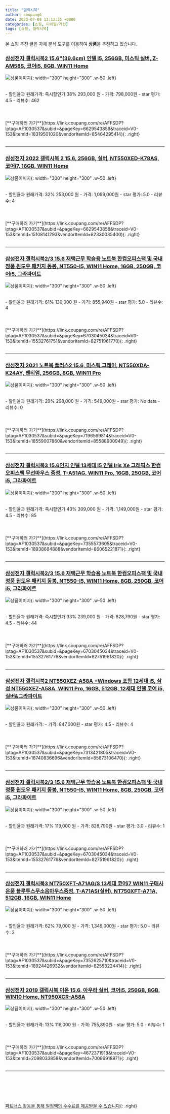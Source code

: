 ```yaml
---
title: "갤럭시북"
author: coupang6
date: 2023-07-08 13:13:25 +0800
categories: [쇼핑, 디이털/가전]
tags: [쇼핑, 갤럭시북]
---
```


본 쇼핑 추천 글은 자체 분석 도구를 이용하여 [**상품**](https://link.coupang.com/a/bao1ui)을 추천하고 있습니다.

### [삼성전자 갤럭시북2 15.6"(39.6cm) 인텔 I5, 256GB, 미스틱 실버, Z-AM58S, 코어i5, 8GB, WIN11 Home](https://link.coupang.com/re/AFFSDP?lptag=AF1030537&subid=&pageKey=6629543858&traceid=V0-153&itemId=18319501020&vendorItemId=85464295414)

![상품이미지](https://thumbnail9.coupangcdn.com/thumbnails/remote/230x230ex/image/vendor_inventory/04a3/3918c949597a947ec8452a348732f2256eead0862872b091d67e6a6bd375.jpg){: width="300" height="300" .w-50 .left}


<br>
- 할인율과 원래가격: 즉시할인가 38%  293,000   원
- 가격: 798,000원
- star 평가: 4.5
- 리뷰수: 462
<br>
<br>
<br>
<br>
[**구매하러 가기**](https://link.coupang.com/re/AFFSDP?lptag=AF1030537&subid=&pageKey=6629543858&traceid=V0-153&itemId=18319501020&vendorItemId=85464295414){: .right}
<br>
<br>

---

### [삼성전자 2022 갤럭시북 2 15.6, 256GB, 실버, NT550XED-K78AS, 코어i7, 16GB, WIN11 Home](https://link.coupang.com/re/AFFSDP?lptag=AF1030537&subid=&pageKey=6629543858&traceid=V0-153&itemId=15108141293&vendorItemId=82330035400)

![상품이미지](https://thumbnail8.coupangcdn.com/thumbnails/remote/230x230ex/image/retail/images/285331206197884-b8da8a9a-c9ea-419e-a954-a5e306dbb666.jpg){: width="300" height="300" .w-50 .left}


<br>
- 할인율과 원래가격: 32%  253,000   원
- 가격: 1,099,000원
- star 평가: 5.0
- 리뷰수: 4
<br>
<br>
<br>
<br>
[**구매하러 가기**](https://link.coupang.com/re/AFFSDP?lptag=AF1030537&subid=&pageKey=6629543858&traceid=V0-153&itemId=15108141293&vendorItemId=82330035400){: .right}
<br>
<br>

---

### [삼성전자 갤럭시북2/3 15.6 재택근무 학습용 노트북 한컴오피스팩 및 국내 정품 윈도우 패키지 동봉, NT550-I5, WIN11 Home, 16GB, 250GB, 코어i5, 그라파이트](https://link.coupang.com/re/AFFSDP?lptag=AF1030537&subid=&pageKey=6703045034&traceid=V0-153&itemId=15532761751&vendorItemId=82751961770)

![상품이미지](https://thumbnail9.coupangcdn.com/thumbnails/remote/230x230ex/image/vendor_inventory/5d26/717fe8bc7f7b49270676df2049d696a6b696b11c35a4c799b1b736c7873b.jpg){: width="300" height="300" .w-50 .left}


<br>
- 할인율과 원래가격: 61%  130,000   원
- 가격: 855,940원
- star 평가: 5.0
- 리뷰수: 4
<br>
<br>
<br>
<br>
[**구매하러 가기**](https://link.coupang.com/re/AFFSDP?lptag=AF1030537&subid=&pageKey=6703045034&traceid=V0-153&itemId=15532761751&vendorItemId=82751961770){: .right}
<br>
<br>

---

### [삼성전자 2021 노트북 플러스2 15.6, 미스틱 그레이, NT550XDA-K24AY, 펜티엄, 256GB, 8GB, WIN11 Pro](https://link.coupang.com/re/AFFSDP?lptag=AF1030537&subid=&pageKey=7196569814&traceid=V0-153&itemId=18559007860&vendorItemId=85588900949)

![상품이미지](https://thumbnail8.coupangcdn.com/thumbnails/remote/230x230ex/image/retail/images/10852556655695-91f41e50-1ec3-495e-af2b-e43a5b106f28.jpg){: width="300" height="300" .w-50 .left}


<br>
- 할인율과 원래가격: 29%  298,000   원
- 가격: 549,000원
- star 평가: No data
- 리뷰수: 0
<br>
<br>
<br>
<br>
[**구매하러 가기**](https://link.coupang.com/re/AFFSDP?lptag=AF1030537&subid=&pageKey=7196569814&traceid=V0-153&itemId=18559007860&vendorItemId=85588900949){: .right}
<br>
<br>

---

### [삼성전자 갤럭시북3 15.6인치 인텔 13세대 I5 인텔 Iris Xe 그래픽스 한컴오피스팩 무선마우스 증정, T-A51AG, WIN11 Pro, 16GB, 250GB, 코어i5, 그라파이트](https://link.coupang.com/re/AFFSDP?lptag=AF1030537&subid=&pageKey=7355573605&traceid=V0-153&itemId=18938684888&vendorItemId=86065221871)

![상품이미지](https://thumbnail8.coupangcdn.com/thumbnails/remote/230x230ex/image/vendor_inventory/ca1c/a60f5f62c967088bed0d3e73a865a77d2724b71253ab77131007048d8754.jpg){: width="300" height="300" .w-50 .left}


<br>
- 할인율과 원래가격: 즉시할인가 43%  309,000   원
- 가격: 1,149,000원
- star 평가: 4.5
- 리뷰수: 85
<br>
<br>
<br>
<br>
[**구매하러 가기**](https://link.coupang.com/re/AFFSDP?lptag=AF1030537&subid=&pageKey=7355573605&traceid=V0-153&itemId=18938684888&vendorItemId=86065221871){: .right}
<br>
<br>

---

### [삼성전자 갤럭시북2/3 15.6 재택근무 학습용 노트북 한컴오피스팩 및 국내 정품 윈도우 패키지 동봉, NT550-I5, WIN11 Home, 8GB, 250GB, 코어i5, 그라파이트](https://link.coupang.com/re/AFFSDP?lptag=AF1030537&subid=&pageKey=6703045034&traceid=V0-153&itemId=15532761776&vendorItemId=82751961820)

![상품이미지](https://thumbnail9.coupangcdn.com/thumbnails/remote/230x230ex/image/vendor_inventory/5d26/717fe8bc7f7b49270676df2049d696a6b696b11c35a4c799b1b736c7873b.jpg){: width="300" height="300" .w-50 .left}


<br>
- 할인율과 원래가격: 즉시할인가 33%  239,000   원
- 가격: 828,790원
- star 평가: 4.5
- 리뷰수: 44
<br>
<br>
<br>
<br>
[**구매하러 가기**](https://link.coupang.com/re/AFFSDP?lptag=AF1030537&subid=&pageKey=6703045034&traceid=V0-153&itemId=15532761776&vendorItemId=82751961820){: .right}
<br>
<br>

---

### [삼성전자 갤럭시북2 NT550XEZ-A58A +Windows 포함 12세대 i5, 삼성 NT550XEZ-A58A, WIN11 Pro, 16GB, 512GB, 12세대 인텔 코어 i5, 실버&그라파이트](https://link.coupang.com/re/AFFSDP?lptag=AF1030537&subid=&pageKey=7313421805&traceid=V0-153&itemId=18740836696&vendorItemId=85873106470)

![상품이미지](https://thumbnail6.coupangcdn.com/thumbnails/remote/230x230ex/image/vendor_inventory/ffa0/267113ce93a81c4c25f081ff18e24243f74bec66af4ea4ac1ab619658d7f.jpg){: width="300" height="300" .w-50 .left}


<br>
- 할인율과 원래가격: 
- 가격: 847,000원
- star 평가: 4.5
- 리뷰수: 4
<br>
<br>
<br>
<br>
[**구매하러 가기**](https://link.coupang.com/re/AFFSDP?lptag=AF1030537&subid=&pageKey=7313421805&traceid=V0-153&itemId=18740836696&vendorItemId=85873106470){: .right}
<br>
<br>

---

### [삼성전자 갤럭시북2/3 15.6 재택근무 학습용 노트북 한컴오피스팩 및 국내 정품 윈도우 패키지 동봉, NT550-I5, WIN11 Home, 8GB, 250GB, 코어i5, 그라파이트](https://link.coupang.com/re/AFFSDP?lptag=AF1030537&subid=&pageKey=6703045034&traceid=V0-153&itemId=15532761776&vendorItemId=82751961820)

![상품이미지](https://thumbnail9.coupangcdn.com/thumbnails/remote/230x230ex/image/vendor_inventory/5d26/717fe8bc7f7b49270676df2049d696a6b696b11c35a4c799b1b736c7873b.jpg){: width="300" height="300" .w-50 .left}


<br>
- 할인율과 원래가격: 17%  119,000   원
- 가격: 828,790원
- star 평가: 3.0
- 리뷰수: 1
<br>
<br>
<br>
<br>
[**구매하러 가기**](https://link.coupang.com/re/AFFSDP?lptag=AF1030537&subid=&pageKey=6703045034&traceid=V0-153&itemId=15532761776&vendorItemId=82751961820){: .right}
<br>
<br>

---

### [삼성전자 갤럭시북3 NT750XFT-A71AG/S 13세대 코어i7 WIN11 구매사은품 블루투스무소음마우스증정, T-A71AS(실버), NT750XFT-A71A, 512GB, 16GB, WIN11 Home](https://link.coupang.com/re/AFFSDP?lptag=AF1030537&subid=&pageKey=7352625710&traceid=V0-153&itemId=18924426932&vendorItemId=82558224414)

![상품이미지](https://thumbnail8.coupangcdn.com/thumbnails/remote/230x230ex/image/vendor_inventory/6f2c/41d3e3830f94e2db8ce9f85bbb01769a9ca6445aa3e848296d4c78c1ad21.png){: width="300" height="300" .w-50 .left}


<br>
- 할인율과 원래가격: 62%  79,000   원
- 가격: 1,349,000원
- star 평가: 5.0
- 리뷰수: 2
<br>
<br>
<br>
<br>
[**구매하러 가기**](https://link.coupang.com/re/AFFSDP?lptag=AF1030537&subid=&pageKey=7352625710&traceid=V0-153&itemId=18924426932&vendorItemId=82558224414){: .right}
<br>
<br>

---

### [삼성전자 2019 갤럭시북 이온 15.6, 아우라 실버, 코어i5, 256GB, 8GB, WIN10 Home, NT950XCR-A58A](https://link.coupang.com/re/AFFSDP?lptag=AF1030537&subid=&pageKey=4672371918&traceid=V0-153&itemId=2098033858&vendorItemId=70096918971)

![상품이미지](https://thumbnail8.coupangcdn.com/thumbnails/remote/230x230ex/image/retail/images/2019/12/30/11/1/05d649ce-2d95-4072-b76d-a66682fa0bee.jpg){: width="300" height="300" .w-50 .left}


<br>
- 할인율과 원래가격: 13%  116,000   원
- 가격: 755,890원
- star 평가: 5.0
- 리뷰수: 1
<br>
<br>
<br>
<br>
[**구매하러 가기**](https://link.coupang.com/re/AFFSDP?lptag=AF1030537&subid=&pageKey=4672371918&traceid=V0-153&itemId=2098033858&vendorItemId=70096918971){: .right}
<br>
<br>

---
<br><br><br><br><br> [파트너스 활동을 통해 일정액의 수수료를 제공받을 수 있습니다](https://link.coupang.com/a/bao1ui){: .right}
